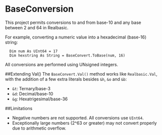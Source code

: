 # BaseConversion
This project permits conversions to and from base-10 and any base between 2 and 64 in Realbasic.

For example, converting a numeric value into a hexadecimal (base-16) string:

```vbnet
  Dim num As UInt64 = 17
  Dim hexstring As String = BaseConvert.ToBase(num, 16)
```

All conversions are performed using UNsigned integers.

##Extending Val()
The `BaseConvert.Val()` method works like `Realbasic.Val`, with the addition of a few extra literals besides `&h`, `&o` and `&b`:

* `&t`: Ternary/base-3
* `&d`: Decimal/base-10
* `&g`: Hexatrigesimal/base-36

##Limitations
* Negative numbers are not supported. All conversions use `UInt64`.
* Exceptionally large numbers (2^63 or greater) may not convert properly due to arithmetic overflow. 